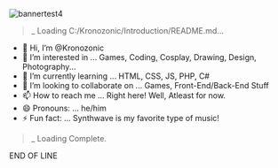 
![bannertest4](https://github.com/user-attachments/assets/996232de-a07c-462c-99d3-dd19d27d559f)


>_ Loading C:/Kronozonic/Introduction/README.md...

- 👋 Hi, I’m @Kronozonic
- 👀 I’m interested in ... Games, Coding, Cosplay, Drawing, Design, Photography...
- 🌱 I’m currently learning ... HTML, CSS, JS, PHP, C#
- 💞️ I’m looking to collaborate on ... Games, Front-End/Back-End Stuff
- 📫 How to reach me ... Right here! Well, Atleast for now.
- 😄 Pronouns: ... he/him
- ⚡ Fun fact: ... Synthwave is my favorite type of music!

<!---
Kronozonic/Kronozonic is a ✨ special ✨ repository because its `README.md` (this file) appears on your GitHub profile.
You can click the Preview link to take a look at your changes.
--->

>_ Loading Complete.

   END OF LINE
